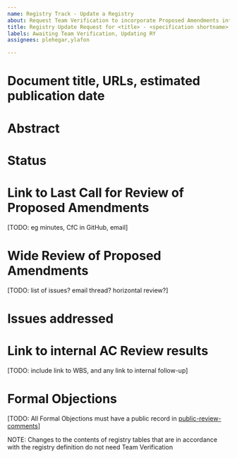 ```yaml
---
name: Registry Track - Update a Registry
about: Request Team Verification to incorporate Proposed Amendments into a Registry (Registry -> Registry)
title: Registry Update Request for <title> - <specification shortname>
labels: Awaiting Team Verification, Updating RY
assignees: plehegar,ylafon

---
```


# Document title, URLs, estimated publication date

# Abstract

# Status

# Link to Last Call for Review of Proposed Amendments
[TODO: eg minutes, CfC in GitHub, email]

# Wide Review of Proposed Amendments
[TODO: list of issues? email thread? horizontal review?]

# Issues addressed

# Link to internal AC Review results
[TODO: include link to WBS, and any link to internal follow-up]

# Formal Objections
[TODO: All Formal Objections must have a public record in [public-review-comments](https://lists.w3.org/Archives/Public/public-review-comments/)]

NOTE: Changes to the contents of registry tables that are in accordance with the registry definition do not need Team Verification
